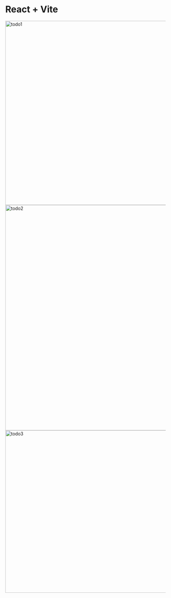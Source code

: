 # React + Vite
<img width="577" alt="todo1" src="https://github.com/mohdfaiz07/Todo-App-React/assets/148996110/76ec1943-447e-4473-86f2-e46921f76d9e">
<img width="706" alt="todo2" src="https://github.com/mohdfaiz07/Todo-App-React/assets/148996110/0c49ecb5-e88e-4d5d-bceb-d86f610df2b7">
<img width="509" alt="todo3" src="https://github.com/mohdfaiz07/Todo-App-React/assets/148996110/10f100c2-abae-47c7-8605-5836dad9f9a0">
